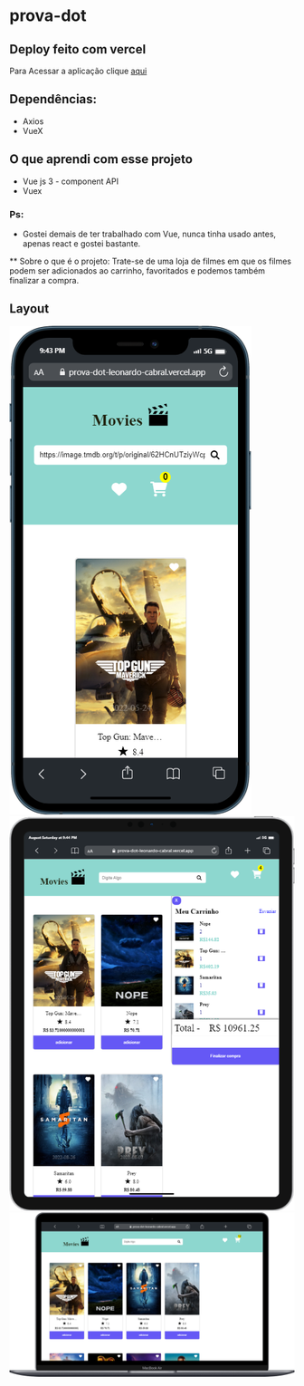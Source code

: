 # prova-dot

## Deploy feito com vercel
Para Acessar a aplicação clique [aqui](https://prova-dot-leonardo-cabral.vercel.app)

## Dependências: 
* Axios
* VueX

## O que aprendi com esse projeto
* Vue js 3 - component API
* Vuex 

### Ps:
- Gostei demais de ter trabalhado com Vue, nunca tinha usado antes, apenas react e gostei bastante.

** Sobre o que é o projeto: 
Trate-se de uma loja de filmes em que os filmes podem ser adicionados ao carrinho, favoritados e podemos também finalizar a compra.

## Layout
 ![mobiel](https://github.com/leonardo-cabral67/prova-dot/blob/main/src/assets/layout/mobile.png)
 ![Ipad](https://github.com/leonardo-cabral67/prova-dot/blob/main/src/assets/layout/ipad.png)
 ![Notebook](https://github.com/leonardo-cabral67/prova-dot/blob/main/src/assets/layout/notebook.png)

